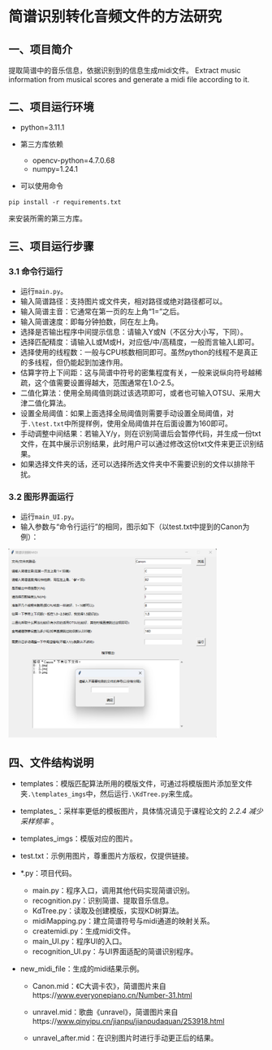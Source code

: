 # 简谱识别转化音频文件的方法研究

## 一、项目简介

提取简谱中的音乐信息，依据识别到的信息生成midi文件。
Extract music information from musical scores and generate a midi file according to it.

## 二、项目运行环境

* python=3.11.1
* 第三方库依赖
  * opencv-python=4.7.0.68
  * numpy=1.24.1

* 可以使用命令

```shell
pip install -r requirements.txt
```

来安装所需的第三方库。

## 三、项目运行步骤

### 3.1 命令行运行

* 运行`main.py`。
* 输入简谱路径：支持图片或文件夹，相对路径或绝对路径都可以。
* 输入简谱主音：它通常在第一页的左上角“1=”之后。
* 输入简谱速度：即每分钟拍数，同在左上角。
* 选择是否输出程序中间提示信息：请输入Y或N（不区分大小写，下同）。
* 选择匹配精度：请输入L或M或H，对应低/中/高精度，一般而言输入L即可。
* 选择使用的线程数：一般与CPU核数相同即可。虽然python的线程不是真正的多线程，但仍能起到加速作用。
* 估算字符上下间距：这与简谱中符号的密集程度有关，一般来说纵向符号越稀疏，这个值需要设置得越大，范围通常在1.0-2.5。
* 二值化算法：使用全局阈值则跳过该选项即可，或者也可输入OTSU、采用大津二值化算法。
* 设置全局阈值：如果上面选择全局阈值则需要手动设置全局阈值，对于`.\test.txt`中所提样例，使用全局阈值并在后面设置为160即可。
* 手动调整中间结果：若输入Y/y，则在识别简谱后会暂停代码，并生成一份txt文件，在其中展示识别结果，此时用户可以通过修改这份txt文件来更正识别结果。
* 如果选择文件夹的话，还可以选择所选文件夹中不需要识别的文件以排除干扰。

### 3.2 图形界面运行

* 运行`main_UI.py`。
* 输入参数与“命令行运行”的相同，图示如下（以test.txt中提到的Canon为例）：

<img src="输入参数图示.png" style="zoom: 40%;" />

## 四、文件结构说明

* templates：模版匹配算法所用的模版文件，可通过将模版图片添加至文件夹`.\templates_imgs`中，然后运行`.\KdTree.py`来生成。
* templates_：采样率更低的模板图片，具体情况请见于课程论文的 *2.2.4 减少采样频率* 。
* templates_imgs：模版对应的图片。
* test.txt：示例用图片，尊重图片方版权，仅提供链接。
* *.py：项目代码。
  * main.py：程序入口，调用其他代码实现简谱识别。
  * recognition.py：识别简谱、提取音乐信息。
  * KdTree.py：读取及创建模版，实现KD树算法。
  * midiMapping.py：建立简谱符号与midi通道的映射关系。
  * createmidi.py：生成midi文件。
  * main_UI.py：程序UI的入口。
  * recognition_UI.py：与UI界面适配的简谱识别程序。
  
* new_midi_file：生成的midi结果示例。

  * Canon.mid：《C大调卡农》，简谱图片来自https://www.everyonepiano.cn/Number-31.html
  * unravel.mid：歌曲《unravel》，简谱图片来自https://www.qinyipu.cn/jianpu/jianpudaquan/253918.html

  * unravel_after.mid：在识别图片时进行手动更正后的结果。
